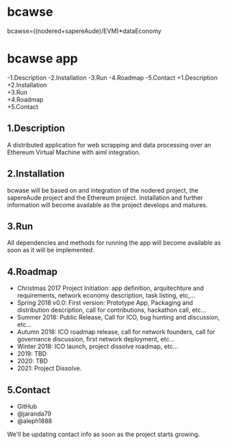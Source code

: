 # bcawse
bcawse=((nodered+sapereAude)/EVM)*dataEconomy

 bcawse app
 ===========
 
-1.Description
-2.Installation
-3.Run
-4.Roadmap
-5.Contact
+1.Description  
+2.Installation  
+3.Run  
+4.Roadmap  
+5.Contact  

   
 1.Description
 -------------
 A distributed application for web scrapping and data processing over an Ethereum Virtual Machine with aiml integration.
 
 2.Installation
 --------------
 bcwase will be based on and integration of the nodered project, the sapereAude project and the Ethereum project. 
 Installation and further information will become available as the project develops and matures. 
 
 3.Run
 ------
 All dependencies and methods for running the app will become available as soon as it will be implemented. 
 
 4.Roadmap
 ---------
 * Christmas 2017 Project Initiation: app definition, arquitechture and requirements, network economy description, 
 task listing, etc,…
 * Spring 2018 v0.0: First version: Prototype App, Packaging and distribution description, 
 call for contributions, hackathon call, etc…
 * Summer 2018: Public Release, Call for ICO, bug hunting and discussion, etc…
 * Autumn 2018: ICO roadmap release, call for network founders, call for governance discussion, first network deployment, etc…
 * Winter 2018: ICO launch, project dissolve roadmap, etc…
 * 2019: TBD
 * 2020: TBD
 * 2021: Project Dissolve.
 
 5.Contact  
 ---------
 * GitHub
 * @jaranda79
 * @aleph1888
 
 We'll be updating contact info as soon as the project starts growing. 

 
 

